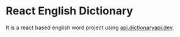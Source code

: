 # React English Dictionary

It is a react based english word project using [api.dictionaryapi.dev](https://dictionaryapi.dev/).
